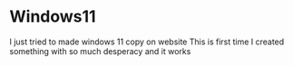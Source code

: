 # Windows11
I just tried to made windows 11 copy on website
  This is first time I created something with so much desperacy
and it works 
